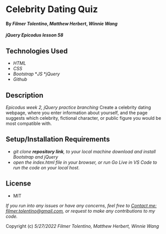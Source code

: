 # Celebrity Dating Quiz

#### By _**Filmer Tolentino**_, _**Matthew Herbert**_, _**Winnie Wang**_ 

#### _jQuery Epicodus lesson 58_

## Technologies Used

* _HTML_
* _CSS_
* _Bootstrap_
*_JS_
*_jQuery_
* _Github_

## Description

_Epicodus week 2, jQuery practice branching_
Create a celebrity dating webpage, where you enter information about yourself, and the page suggests which celebrity, fictional character, or public figure you would be most compatible with.

## Setup/Installation Requirements

* _git clone **repository link**, to your local machine_
*_download and install Bootstrap and jQuery_*
* _open the index.html file in your browser, or run Go Live in VS Code to run the code on your local host._

## License
* MIT

_If you run into any issues or have any concerns, feel free to [Contact me: filmer.tolentino@gmail.com](mailto:filmer.tolentino@gmail.com), or request to make any contributions to my code._ 

Copyright (c) _5/27/2022_ _Filmer Tolentino, Matthew Herbert, Winnie Wang_